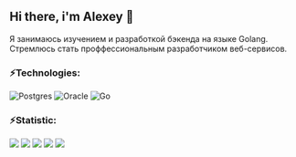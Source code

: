 ## Hi there, i'm Alexey 👋

Я занимаюсь изучением и разработкой бэкенда на языке Golang.
Стремлюсь стать проффессиональным разработчиком веб-сервисов.




### ⚡Technologies:
![Postgres](https://img.shields.io/badge/postgres-%23316192.svg?style=for-the-badge&logo=postgresql&logoColor=white)
![Oracle](https://img.shields.io/badge/Oracle-F80000?style=for-the-badge&logo=oracle&logoColor=white)
![Go](https://img.shields.io/badge/go-%2300ADD8.svg?style=for-the-badge&logo=go&logoColor=white)
 
### ⚡Statistic:
![](http://github-profile-summary-cards.vercel.app/api/cards/profile-details?username=asalaschenko&theme=default)
![](http://github-profile-summary-cards.vercel.app/api/cards/repos-per-language?username=asalaschenko&theme=default)
![](http://github-profile-summary-cards.vercel.app/api/cards/most-commit-language?username=asalaschenko&theme=default)
![](http://github-profile-summary-cards.vercel.app/api/cards/stats?username=asalaschenko&theme=default)
![](http://github-profile-summary-cards.vercel.app/api/cards/productive-time?username=asalaschenko&theme=default&utcOffset=8)

<!--
**asalaschenko/asalaschenko** is a ✨ _special_ ✨ repository because its `README.md` (this file) appears on your GitHub profile.

Here are some ideas to get you started:

- 🔭 I’m currently working on ...
- 🌱 I’m currently learning ...
- 👯 I’m looking to collaborate on ...
- 🤔 I’m looking for help with ...
- 💬 Ask me about ...
- 📫 How to reach me: ...
- 😄 Pronouns: ...
- ⚡ Fun fact: ...
-->
